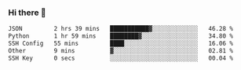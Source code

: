 ### Hi there 👋

<!--START_SECTION:waka-->

```txt
JSON         2 hrs 39 mins   ███████████▓░░░░░░░░░░░░░   46.28 %
Python       1 hr 59 mins    ████████▓░░░░░░░░░░░░░░░░   34.80 %
SSH Config   55 mins         ████░░░░░░░░░░░░░░░░░░░░░   16.06 %
Other        9 mins          ▓░░░░░░░░░░░░░░░░░░░░░░░░   02.81 %
SSH Key      0 secs          ░░░░░░░░░░░░░░░░░░░░░░░░░   00.04 %
```

<!--END_SECTION:waka-->
